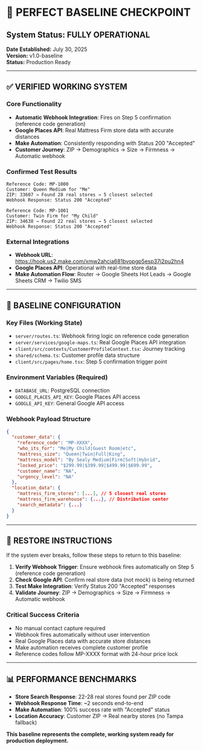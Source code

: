 # 🎯 PERFECT BASELINE CHECKPOINT
## System Status: FULLY OPERATIONAL

**Date Established:** July 30, 2025  
**Version:** v1.0-baseline  
**Status:** Production Ready

---

## ✅ VERIFIED WORKING SYSTEM

### Core Functionality
- **Automatic Webhook Integration**: Fires on Step 5 confirmation (reference code generation)
- **Google Places API**: Real Mattress Firm store data with accurate distances
- **Make Automation**: Consistently responding with Status 200 "Accepted"
- **Customer Journey**: ZIP → Demographics → Size → Firmness → Automatic webhook

### Confirmed Test Results
```
Reference Code: MP-1000
Customer: Queen Medium for "Me"
ZIP: 33607 → Found 28 real stores → 5 closest selected
Webhook Response: Status 200 "Accepted"

Reference Code: MP-1001  
Customer: Twin Firm for "My Child"
ZIP: 34638 → Found 22 real stores → 5 closest selected
Webhook Response: Status 200 "Accepted"
```

### External Integrations
- **Webhook URL**: https://hook.us2.make.com/xmw2ahcia681bvopgp5esp37i2pu2hn4
- **Google Places API**: Operational with real-time store data
- **Make Automation Flow**: Router → Google Sheets Hot Leads → Google Sheets CRM → Twilio SMS

---

## 🔧 BASELINE CONFIGURATION

### Key Files (Working State)
- `server/routes.ts`: Webhook firing logic on reference code generation
- `server/services/google-maps.ts`: Real Google Places API integration
- `client/src/contexts/CustomerProfileContext.tsx`: Journey tracking
- `shared/schema.ts`: Customer profile data structure
- `client/src/pages/home.tsx`: Step 5 confirmation trigger point

### Environment Variables (Required)
- `DATABASE_URL`: PostgreSQL connection
- `GOOGLE_PLACES_API_KEY`: Google Places API access
- `GOOGLE_API_KEY`: General Google API access

### Webhook Payload Structure
```json
{
  "customer_data": {
    "reference_code": "MP-XXXX",
    "who_its_for": "Me|My Child|Guest Room|etc",
    "mattress_size": "Queen|Twin|Full|King", 
    "mattress_model": "By Sealy Medium|Firm|Soft|Hybrid",
    "locked_price": "$299.99|$399.99|$499.99|$699.99",
    "customer_name": "NA",
    "urgency_level": "NA"
  },
  "location_data": {
    "mattress_firm_stores": [...], // 5 closest real stores
    "mattress_firm_warehouse": {...}, // Distribution center
    "search_metadata": {...}
  }
}
```

---

## 🚨 RESTORE INSTRUCTIONS

If the system ever breaks, follow these steps to return to this baseline:

1. **Verify Webhook Trigger**: Ensure webhook fires automatically on Step 5 (reference code generation)
2. **Check Google API**: Confirm real store data (not mock) is being returned
3. **Test Make Integration**: Verify Status 200 "Accepted" responses
4. **Validate Journey**: ZIP → Demographics → Size → Firmness → Automatic webhook

### Critical Success Criteria
- No manual contact capture required
- Webhook fires automatically without user intervention
- Real Google Places data with accurate store distances
- Make automation receives complete customer profile
- Reference codes follow MP-XXXX format with 24-hour price lock

---

## 📊 PERFORMANCE BENCHMARKS

- **Store Search Response**: 22-28 real stores found per ZIP code
- **Webhook Response Time**: ~2 seconds end-to-end
- **Make Automation**: 100% success rate with "Accepted" status
- **Location Accuracy**: Customer ZIP → Real nearby stores (no Tampa fallback)

**This baseline represents the complete, working system ready for production deployment.**